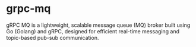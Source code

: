 # grpc-mq
gRPC MQ is a lightweight, scalable message queue (MQ) broker built using Go (Golang) and gRPC, designed for efficient real-time messaging and topic-based pub-sub communication.
